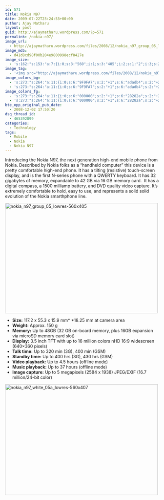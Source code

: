 ```yaml
---
id: 571
title: Nokia N97
date: 2009-07-22T23:24:53+00:00
author: Ajay Matharu
layout: post
guid: http://ajaymatharu.wordpress.com/?p=571
permalink: /nokia-n97/
image_url:
  - http://ajaymatharu.wordpress.com/files/2008/12/nokia_n97_group_05_lowres-560x405.jpg
image_md5:
  - d41d8cd98f00b204e9800998ecf8427e
image_size:
  - 's:162:"s:153:"a:7:{i:0;s:3:"560";i:1;s:3:"405";i:2;s:1:"2";i:3;s:24:"width="560" height="405"";s:4:"bits";s:1:"8";s:8:"channels";s:1:"3";s:4:"mime";s:10:"image/jpeg";}";";'
image_tag:
  - '<img src="http://ajaymatharu.wordpress.com/files/2008/12/nokia_n97_group_05_lowres-560x405.jpg?w=840" class="aligncenter size-full wp-image-572" title="nokia_n97_group_05_lowres-560x405"   alt="nokia_n97_group_05_lowres-560x405"    />'
image_colors_bg:
  - 's:273:"s:264:"a:11:{i:0;s:6:"9F9FA7";s:2:"+1";s:6:"adadb4";s:2:"+2";s:6:"b7b7bd";s:2:"+3";s:6:"d0d0d4";s:2:"+4";s:6:"e7e7e9";s:2:"+5";s:6:"f6f6f7";i:4294967295;s:6:"87878e";i:4294967294;s:6:"77777d";i:4294967293;s:6:"505054";i:4294967292;s:6:"28282a";i:4294967291;s:6:"101011";}";";'
  - 's:273:"s:264:"a:11:{i:0;s:6:"9F9FA7";s:2:"+1";s:6:"adadb4";s:2:"+2";s:6:"b7b7bd";s:2:"+3";s:6:"d0d0d4";s:2:"+4";s:6:"e7e7e9";s:2:"+5";s:6:"f6f6f7";i:4294967295;s:6:"87878e";i:4294967294;s:6:"77777d";i:4294967293;s:6:"505054";i:4294967292;s:6:"28282a";i:4294967291;s:6:"101011";}";";'
image_colors_fg:
  - 's:273:"s:264:"a:11:{i:0;s:6:"000000";s:2:"+1";s:6:"28282a";s:2:"+2";s:6:"28282a";s:2:"+3";s:6:"28282a";s:2:"+4";s:6:"505054";s:2:"+5";s:6:"505054";i:4294967295;s:6:"000000";i:4294967294;s:6:"ffffff";i:4294967293;s:6:"e7e7e9";i:4294967292;s:6:"b7b7bd";i:4294967291;s:6:"9f9fa7";}";";'
  - 's:273:"s:264:"a:11:{i:0;s:6:"000000";s:2:"+1";s:6:"28282a";s:2:"+2";s:6:"28282a";s:2:"+3";s:6:"28282a";s:2:"+4";s:6:"505054";s:2:"+5";s:6:"505054";i:4294967295;s:6:"000000";i:4294967294;s:6:"ffffff";i:4294967293;s:6:"e7e7e9";i:4294967292;s:6:"b7b7bd";i:4294967291;s:6:"9f9fa7";}";";'
bte_opp_original_pub_date:
  - 2008-12-02 17:50:20
dsq_thread_id:
  - 465392899
categories:
  - Technology
tags:
  - Mobile
  - Nokia
  - Nokia N97
---
```

Introducing the Nokia N97, the next generation high-end mobile phone from Nokia. Described by Nokia folks as a “handheld computer” this device is a pretty comfortable high-end phone. It has a tilting (resistive) touch-screen display, and is the first N-series phone with a QWERTY keyboard. It has 32 gigabytes of memory, expandable to 42 GB via 16 GB memory card.  It has a digital compass, a 1500 milliamp battery, and DVD quality video capture. It’s extremely comfortable to hold, easy to use, and represents a solid solid evolution of the Nokia smarthphone line.

[<img class="aligncenter size-full wp-image-572" title="nokia_n97_group_05_lowres-560x405" src="http://ajaymatharu.files.wordpress.com/2008/12/nokia_n97_group_05_lowres-560x405.jpg" alt="nokia_n97_group_05_lowres-560x405" width="500" height="361" />](http://ajaymatharu.files.wordpress.com/2008/12/nokia_n97_group_05_lowres-560x405.jpg)

<ul class="left">
  <li>
    <strong>Size:</strong> 117.2 x 55.3 x 15.9 mm* *18.25 mm at camera area
  </li>
  <li>
    <strong>Weight:</strong> Approx. 150 g
  </li>
  <li>
    <strong>Memory:</strong> Up to 48GB (32 GB on-board memory, plus 16GB expansion via microSD memory card slot)
  </li>
  <li>
    <strong>Display:</strong> 3.5 inch TFT with up to 16 million colors nHD 16:9 widescreen (640×360 pixels)
  </li>
  <li>
    <strong>Talk time:</strong> Up to 320 min (3G), 400 min (GSM)
  </li>
  <li>
    <strong>Standby time:</strong> Up to 400 hrs (3G), 430 hrs (GSM)
  </li>
  <li>
    <strong>Video playback:</strong> Up to 4.5 hours (offline mode)
  </li>
  <li>
    <strong>Music playback:</strong> Up to 37 hours (offline mode)
  </li>
  <li>
    <strong>Image capture:</strong> Up to 5 megapixels (2584 x 1938) JPEG/EXIF (16.7 million/24-bit color)
  </li>
</ul>

[<img class="aligncenter size-full wp-image-573" title="nokia_n97_white_05a_lowres-560x407" src="http://ajaymatharu.files.wordpress.com/2008/12/nokia_n97_white_05a_lowres-560x407.jpg" alt="nokia_n97_white_05a_lowres-560x407" width="500" height="363" />](http://ajaymatharu.files.wordpress.com/2008/12/nokia_n97_white_05a_lowres-560x407.jpg)